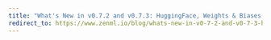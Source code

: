 ```yaml
---
title: "What's New in v0.7.2 and v0.7.3: HuggingFace, Weights & Biases, LightGBM, XGBoost, and more!"
redirect_to: https://www.zenml.io/blog/whats-new-in-v0-7-2-and-v0-7-3-huggingface-weights-biases-lightgbm-xgboost-and-more
---
```

